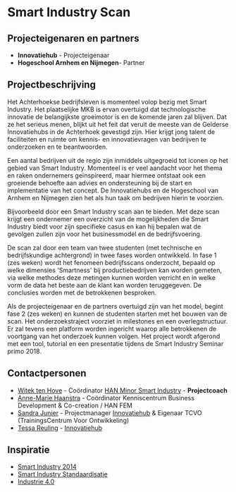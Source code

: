 # Smart Industry Scan

## Projecteigenaren en partners
+ **Innovatiehub** - Projecteigenaar
+ **Hogeschool Arnhem en Nijmegen**- Partner
 

## Projectbeschrijving
Het Achterhoekse bedrijfsleven is momenteel volop bezig met Smart Industry. Het plaatselijke MKB is ervan overtuigd dat technologische innovatie de belangijkste groeimotor is en de komende jaren zal blijven. Dat ze het serieus menen, blijkt uit het feit dat veruit de meeste van de Gelderse Innovatiehubs in de Achterhoek gevestigd zijn. Hier krijgt jong talent de faciliteiten en ruimte om kennis- en innovatievragen van bedrijven te onderzoeken en te beantwoorden.

Een aantal bedrijven uit de regio zijn inmiddels uitgegroeid tot iconen op het gebied van Smart Industry. Momenteel is er veel aandacht voor het thema en raken ondernemers geïnspireerd, maar hiermee ontstaat ook een groeiende behoefte aan advies en ondersteuning bij de start en implementatie van het concept. De Innovatiehubs en de Hogeschool van Arnhem en Nijmegen zien het als hun taak om bedrijven hierin te voorzien.

Bijvoorbeeld door een Smart Industry scan aan te bieden. Met deze scan krijgt een ondernemer een overzicht van de mogelijkheden die Smart Industry biedt voor zijn specifieke casus en kan hij bepalen wat de gevolgen zullen zijn voor het businessmodel en de bedrijfsvoering.

De scan zal door een team van twee studenten (met technische en bedrijfskundige achtergrond) in twee fases worden ontwikkeld. In fase 1 (zes weken) wordt het fenomeen bedrijfsscans onderzocht, bepaald op welke dimensies 'Smartness' bij productiebedrijven kan worden gemeten, via welke methodes deze metingen kunnen worden verricht en in welke vorm de data het beste aan de klant kan worden teruggegeven. De conclusies worden met de betrokkenen besproken.

Als de projecteigenaar en de partners overtuigd zijn van het model, begint fase 2 (zes weken) en kunnen de studenten starten met het bouwen van de scan. Het onderzoekstraject voorziet in milestones en een overlegstructuur. Er zal tevens een platform worden ingericht waarop alle betrokkenen de voortgang van het onderzoek kunnen volgen. Het project wordt afgerond met een tool, tutorial en een presentatie tijdens de Smart Industry Seminar primo 2018. 


## Contactpersonen
+ [Witek ten Hove](https://www.linkedin.com/in/witektenhove/) - Coördinator [HAN Minor Smart Industry](https://witusj.github.io/MinorSI/) - **Projectcoach**
+ [Anne-Marie Haanstra](https://www.han.nl/onderzoek/mensen/anne-marie-haanstra/) - Coördinator Kenniscentrum Business Development & Co-creation / HAN FEM
+ [Sandra Junier](https://www.linkedin.com/in/sandrajunier/?ppe=1) - Projectmanager [Innovatiehub](http://www.innovatiehub.com/innovatiehub-icer) & Eigenaar TCVO (TrainingsCentrum Voor Ontwikkeling)
+ [Tessa Reuling](https://www.linkedin.com/in/tessa-reuling-04244b117/?ppe=1) - [Innovatiehub](http://www.innovatiehub.com/innovatiehub-icer)

## Inspiratie
+ [Smart Industry 2014](https://www.smartindustry.nl/)
+ [Smart Industry Standaardisatie](https://www.smartindustry.nl/publicaties/smart-industry-standaardisatie-agenda/)
+ [Industrie 4.0](https://youtu.be/J-vVU8xISYk)

